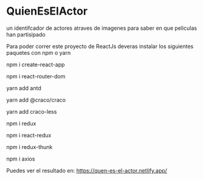 # QuienEsElActor
un identifcador de actores atraves de imagenes para saber en que peliculas han partisipado

Para poder correr este proyecto de ReactJs deveras instalar los siguientes paquetes con npm o yarn

npm i create-react-app

npm i react-router-dom


yarn add antd

yarn add @craco/craco

yarn add craco-less


npm i redux

npm i react-redux

npm i redux-thunk

npm i axios


Puedes ver el resultado en:  https://quen-es-el-actor.netlify.app/